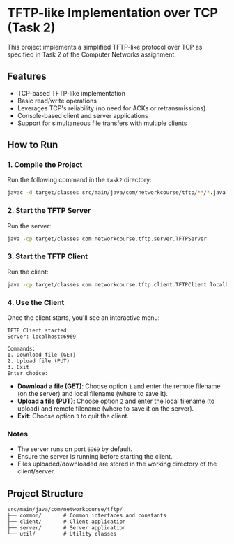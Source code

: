 # TFTP-like Implementation over TCP (Task 2)

This project implements a simplified TFTP-like protocol over TCP as specified in Task 2 of the Computer Networks assignment.

## Features
- TCP-based TFTP-like implementation
- Basic read/write operations
- Leverages TCP's reliability (no need for ACKs or retransmissions)
- Console-based client and server applications
- Support for simultaneous file transfers with multiple clients

## How to Run
### 1. Compile the Project
Run the following command in the `task2` directory:
```bash
javac -d target/classes src/main/java/com/networkcourse/tftp/**/*.java
```

### 2. Start the TFTP Server
Run the server:
```bash
java -cp target/classes com.networkcourse.tftp.server.TFTPServer
```

### 3. Start the TFTP Client
Run the client:
```bash
java -cp target/classes com.networkcourse.tftp.client.TFTPClient localhost 6969
```

### 4. Use the Client
Once the client starts, you'll see an interactive menu:
```
TFTP Client started
Server: localhost:6969

Commands:
1. Download file (GET)
2. Upload file (PUT)
3. Exit
Enter choice:
```

- **Download a file (GET)**: Choose option `1` and enter the remote filename (on the server) and local filename (where to save it).
- **Upload a file (PUT)**: Choose option `2` and enter the local filename (to upload) and remote filename (where to save it on the server).
- **Exit**: Choose option `3` to quit the client.

### Notes
- The server runs on port `6969` by default.
- Ensure the server is running before starting the client.
- Files uploaded/downloaded are stored in the working directory of the client/server.

## Project Structure
```
src/main/java/com/networkcourse/tftp/
├── common/       # Common interfaces and constants
├── client/       # Client application
├── server/       # Server application
└── util/         # Utility classes
```
